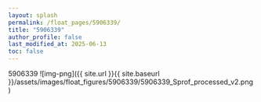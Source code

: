 ```yaml
---
layout: splash
permalink: /float_pages/5906339/
title: "5906339"
author_profile: false
last_modified_at: 2025-06-13
toc: false
---
```

 
5906339
![img-png]({{ site.url }}{{ site.baseurl }}/assets/images/float_figures/5906339/5906339_Sprof_processed_v2.png)